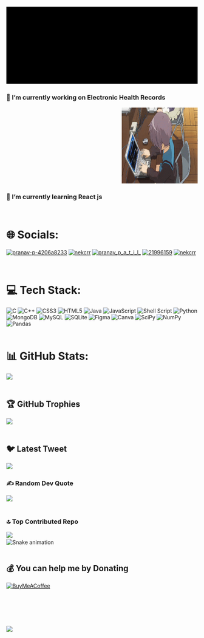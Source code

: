 ![](giffy.gif)

<p align="left">
 
### 🔭 I’m currently working on Electronic Health Records

<p align="right">
<img src="/notgif.gif" width=200 height=200>
</p>
 
### 🌱 I’m currently learning React js<br>
</p>

<br>

# 🌐 Socials:
<p align="left">
<a href="https://linkedin.com/in/pranav-p-4206a8233" target="blank"><img align="center" src="https://raw.githubusercontent.com/rahuldkjain/github-profile-readme-generator/master/src/images/icons/Social/linked-in-alt.svg" alt="pranav-p-4206a8233" height="30" width="40" /></a>
<a href="https://twitter.com/nekcrr" target="blank"><img align="center" src="https://raw.githubusercontent.com/rahuldkjain/github-profile-readme-generator/master/src/images/icons/Social/twitter.svg" alt="nekcrr" height="30" width="40" /></a>
<a href="https://instagram.com/pranav_p_a_t_i_l_" target="blank"><img align="center" src="https://raw.githubusercontent.com/rahuldkjain/github-profile-readme-generator/master/src/images/icons/Social/instagram.svg" alt="pranav_p_a_t_i_l_" height="30" width="40" /></a>
<a href="https://stackoverflow.com/users/21996159" target="blank"><img align="center" src="https://raw.githubusercontent.com/rahuldkjain/github-profile-readme-generator/master/src/images/icons/Social/stack-overflow.svg" alt="21996159" height="30" width="40" /></a>
<a href="https://kaggle.com/nekcrr" target="blank"><img align="center" src="https://raw.githubusercontent.com/rahuldkjain/github-profile-readme-generator/master/src/images/icons/Social/kaggle.svg" alt="nekcrr" height="30" width="40" /></a>
</p>
<br>


# 💻 Tech Stack:
![C](https://img.shields.io/badge/c-%2300599C.svg?style=flat-square&logo=c&logoColor=white) ![C++](https://img.shields.io/badge/c++-%2300599C.svg?style=flat-square&logo=c%2B%2B&logoColor=white) ![CSS3](https://img.shields.io/badge/css3-%231572B6.svg?style=flat-square&logo=css3&logoColor=white) ![HTML5](https://img.shields.io/badge/html5-%23E34F26.svg?style=flat-square&logo=html5&logoColor=white) ![Java](https://img.shields.io/badge/java-%23ED8B00.svg?style=flat-square&logo=java&logoColor=white) ![JavaScript](https://img.shields.io/badge/javascript-%23323330.svg?style=flat-square&logo=javascript&logoColor=%23F7DF1E) 
![Shell Script](https://img.shields.io/badge/shell_script-%23121011.svg?style=flat-square&logo=gnu-bash&logoColor=white) ![Python](https://img.shields.io/badge/python-3670A0?style=flat-square&logo=python&logoColor=ffdd54) ![MongoDB](https://img.shields.io/badge/MongoDB-%234ea94b.svg?style=flat-square&logo=mongodb&logoColor=white) ![MySQL](https://img.shields.io/badge/mysql-%2300f.svg?style=flat-square&logo=mysql&logoColor=white) ![SQLite](https://img.shields.io/badge/sqlite-%2307405e.svg?style=flat-square&logo=sqlite&logoColor=white) 	![Figma](https://img.shields.io/badge/figma-%23F24E1E.svg?style=flat-square&logo=figma&logoColor=white) ![Canva](https://img.shields.io/badge/Canva-%2300C4CC.svg?style=flat-square&logo=Canva&logoColor=white) ![SciPy](https://img.shields.io/badge/SciPy-%230C55A5.svg?style=flat-square&logo=scipy&logoColor=%white) ![NumPy](https://img.shields.io/badge/numpy-%23013243.svg?style=flat-square&logo=numpy&logoColor=white) ![Pandas](https://img.shields.io/badge/pandas-%23150458.svg?style=flat-square&logo=pandas&logoColor=white)
<br>
<br>

# 📊 GitHub Stats:
![](https://github-readme-streak-stats.herokuapp.com/?user=iPranav-Patil&theme=dark&hide_border=true)<br/>
<br>

## 🏆 GitHub Trophies
![](https://github-profile-trophy.vercel.app/?username=iPranav-Patil&theme=discord&no-frame=false&no-bg=false&margin-w=4&hide_border=true)
<br>
<br>

## 🐦 Latest Tweet
[![](https://gtce.itsvg.in/api?username=nekcrr)](https://github.com/VishwaGauravIn/github-twitter-card-embed)
<br>

### ✍️ Random Dev Quote
![](https://quotes-github-readme.vercel.app/api?type=horizontal&theme=radical)
<br>
<br>

### 🔝 Top Contributed Repo
![](https://github-contributor-stats.vercel.app/api?username=iPranav-Patil&limit=5&theme=tokyonight&combine_all_yearly_contributions=true)
<br>
![Snake animation](https://github.com/iPranav-Patil/iPranav-Patil/blob/output/github-contribution-grid-snake.svg)
<br>
<br>

## 💰 You can help me by Donating
  [![BuyMeACoffee](https://img.shields.io/badge/Buy%20Me%20a%20Coffee-ffdd00?style=for-the-badge&logo=buy-me-a-coffee&logoColor=black)](https://buymeacoffee.com/nekcr) 

<br><br>
---
[![](https://visitcount.itsvg.in/api?id=iPranav-Patil&icon=5&color=6)](https://visitcount.itsvg.in)




